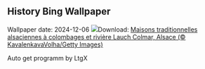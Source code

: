 ## History Bing Wallpaper
Wallpaper date: 2024-12-06
![](https://www.bing.com/th?id=OHR.ColmarHoliday_FR-FR1755218249_UHD.jpg&w=1000)Download: [Maisons traditionnelles alsaciennes à colombages et rivière Lauch Colmar, Alsace (© KavalenkavaVolha/Getty Images)](https://www.bing.com/th?id=OHR.ColmarHoliday_FR-FR1755218249_UHD.jpg)

Auto get programm by LtgX
